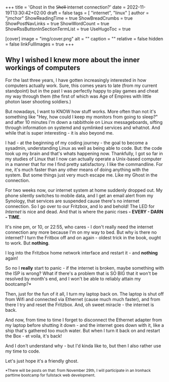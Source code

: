 +++
title = 'Ghost in the S̶h̶e̶l̶l̶ internet connection?'
date = 2022-11-19T13:30:42+02:00
draft = false
tags = [ "internet", "linux" ]
author = "jmchor"
ShowReadingTime = true
ShowBreadCrumbs = true
ShowPostNavLinks = true
ShowWordCount = true
ShowRssButtonInSectionTermList = true
UseHugoToc = true

[cover]
image = "img/cover.png"
alt = "<alt text>"
caption = "<text>"
relative = false
hidden = false
linkFullImages = true
+++


## Why I wished I knew more about the inner workings of computers

For the last three years, I have gotten increasingly interested in how computers actually work. Sure, this comes years to late (from my current standpoint) but in the past I was perfectly happy to play games and cheat my way through them (the first of which was Age of Empires with little photon laser shooting soldiers.)

But nowadays, I want to KNOW how stuff works. More often than not it's something like "Hey, how could I keep my monitors from going to sleep?" and after 10 minutes I'm down a rabbithole on Linux messageboards, sifting through information on systemd and symlinked services and whatnot. And while that is super interesting - it is also beyond me.

I had - at the beginning of my coding journey - the goal to become a sysadmin, understanding Linux as well as being able to code. But: the code took up my brain and that's whats happening now.
Thankfully, I got so far in my studies of Linux that I now can actually operate a Unix-based computer in a manner that for me I find pretty satisfactory. I like the commandline. For me, it's much faster than any other means of doing anything with the system. But some things just very much escape me. Like my Ghost in the connection.

For two weeks now, our internet system at home suddenly dropped out. My phone silently switches to mobile data, and I get an email alert from my Synology, that services are suspended cause there's no internet connection.
So I go over to our Fritzbox, and lo and behold! The LED for _Internet_ is nice and dead. And that is where the panic rises **- EVERY - DARN - TIME**.

It's nine pm, or 10, or 22:55, who cares - I don't really need the internet connection any more because I'm on my way to bed. But why is there no internet? I turn the Fritbox off and on again - oldest trick in the book, ought to work. But **nothing**.

I log into the Fritzbox home network interface and restart it - and **nothing** again!

So no I **really** start to panic - if the internet is broken, maybe something with the ISP is wrong? What if there's a problem that is SO BIG that it won't be resolved by month's end, and I won't be able to reliably attain my bootcamp?\*

Then, just for the fun of it all, I turn my laptop back on. The laptop is shut off from Wifi and connected via Ethernet (cause much much faster), and from there I try and reset the Fritzbox. And, oh sweet miracle - the internet is back.

And now, from time to time I forget to disconnect the Ethernet adapter from my laptop before shutting it down - and the internet goes down with it, like a ship that's gathered too much water. But when I turn it back on and restart the Box - et voila, it's back!

And I don't understand why - but I'd kinda like to, but then I also rather use my time to code.

Let's just hope it's a friendly ghost.

<span style="font-size:12px;">*There will be posts on that: from November 29th, I will participate in an Ironhack parttime bootcamp for fullstack web development.</span>
